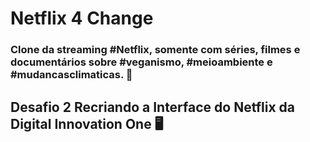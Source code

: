 # Netflix 4 Change 

### Clone da streaming #Netflix, somente com séries, filmes e documentários sobre #veganismo, #meioambiente e #mudancasclimaticas. :seedling:


## Desafio 2 Recriando a Interface do Netflix da Digital Innovation One :desktop_computer: 